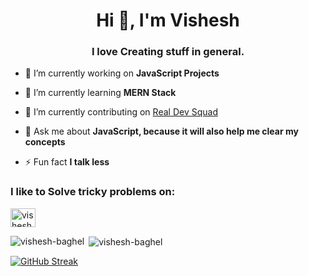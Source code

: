 <h1 align="center">Hi 👋, I'm Vishesh</h1>
<h3 align="center">I love Creating stuff in general.</h3>

- 🔭 I’m currently working on **JavaScript Projects**

- 🌱 I’m currently learning **MERN Stack**

- 👯 I’m currently contributing on [Real Dev Squad](https://github.com/Real-Dev-Squad)

- 💬 Ask me about **JavaScript, because it will also help me clear my concepts**

- ⚡ Fun fact **I talk less**

<h3 align="left">I like to Solve tricky problems on:</h3>
<p align="left">
<a href="https://auth.geeksforgeeks.org/user/visheshbaghel" target="blank"><img align="center" src="https://raw.githubusercontent.com/rahuldkjain/github-profile-readme-generator/master/src/images/icons/Social/geeks-for-geeks.svg" alt="visheshbaghel" height="30" width="40" /></a>
</p>

<p><img align="left" src="https://github-readme-stats.vercel.app/api/top-langs?username=vishesh-baghel&show_icons=true&locale=en&layout=compact" alt="vishesh-baghel" /></p>

<p>&nbsp;<img align="center" src="https://github-readme-stats.vercel.app/api?username=vishesh-baghel&show_icons=true&locale=en" alt="vishesh-baghel" /></p>

[![GitHub Streak](http://github-readme-streak-stats.herokuapp.com?user=vishesh-baghel&theme=dark&date_format=M%20j%5B%2C%20Y%5D&stroke=DD2727&ring=DD2727&sideNums=DD2727)](https://git.io/streak-stats)
